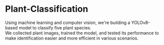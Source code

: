 # Plant-Classification
Using machine learning and computer vision, we're building a YOLOv8-based model to classify five plant species.  
We collected plant images, trained the model, and tested its performance to make identification easier and more efficient in various scenarios.
